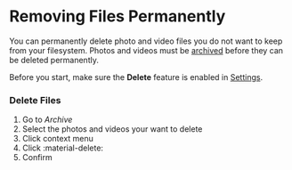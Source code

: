 # Removing Files Permanently #

You can permanently delete photo and video files you do not want to keep from your filesystem.
Photos and videos must be [archived](./archive.md) before they can be deleted permanently.

Before you start, make sure the **Delete** feature is enabled in [Settings](../settings/general.md).

### Delete Files ###

1. Go to *Archive*
2. Select the photos and videos your want to delete
2. Click context menu
3. Click :material-delete:
4. Confirm

